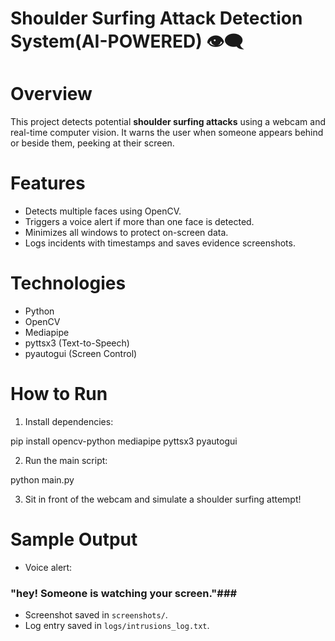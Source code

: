 # Shoulder Surfing Attack Detection System(AI-POWERED) 👁️‍🗨️

# Overview
This project detects potential **shoulder surfing attacks** using a webcam and real-time computer vision. It warns the user when someone appears behind or beside them, peeking at their screen.

#  Features
- Detects multiple faces using OpenCV.
- Triggers a voice alert if more than one face is detected.
- Minimizes all windows to protect on-screen data.
- Logs incidents with timestamps and saves evidence screenshots.

# Technologies
- Python
- OpenCV
- Mediapipe
- pyttsx3 (Text-to-Speech)
- pyautogui (Screen Control)



# How to Run
1. Install dependencies:

pip install opencv-python mediapipe pyttsx3 pyautogui


2. Run the main script:

python main.py


3. Sit in front of the webcam and simulate a shoulder surfing attempt!

# Sample Output
- Voice alert:
### "hey! Someone is watching your screen."###

- Screenshot saved in `screenshots/`.
- Log entry saved in `logs/intrusions_log.txt`.


